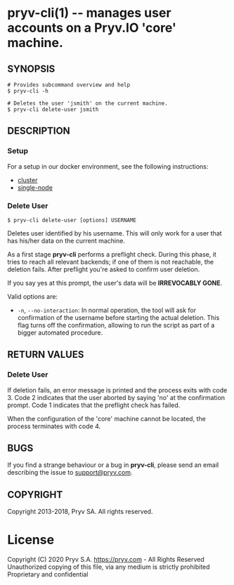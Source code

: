 
pryv-cli(1) -- manages user accounts on a Pryv.IO 'core' machine. 
=================================================================

## SYNOPSIS

```shell
# Provides subcommand overview and help
$ pryv-cli -h

# Deletes the user 'jsmith' on the current machine. 
$ pryv-cli delete-user jsmith
```

## DESCRIPTION

### Setup

For a setup in our docker environment, see the following instructions:
  - [cluster](https://github.com/pryv/config-template-pryv.io/blob/master/pryv.io/cluster/delete-user.md)
  - [single-node](https://github.com/pryv/config-template-pryv.io/blob/master/pryv.io/single%20node/delete-user.md)

### Delete User

```shell
$ pryv-cli delete-user [options] USERNAME
```

Deletes user identified by his username. This will only work for a user that 
has his/her data on the current machine. 

As a first stage **pryv-cli** performs a preflight check. During this phase, it
tries to reach all relevant backends; if one of them is not reachable, the 
deletion fails. After preflight you're asked to confirm user deletion. 

If you say yes at this prompt, the user's data will be **IRREVOCABLY GONE**. 

Valid options are: 

  * `-n`, `--no-interaction`: 
    In normal operation, the tool will ask for confirmation of the username 
    before starting the actual deletion. This flag turns off the confirmation, 
    allowing to run the script as part of a bigger automated procedure. 


## RETURN VALUES

### Delete User

If deletion fails, an error message is printed and the process exits with code 3. 
Code 2 indicates that the user aborted by saying 'no' at the confirmation
prompt. Code 1 indicates that the preflight check has failed. 

When the configuration of the 'core' machine cannot be located, the process 
terminates with code 4. 

## BUGS

If you find a strange behaviour or a bug in **pryv-cli**, please send an email
describing the issue to support@pryv.com.

## COPYRIGHT

Copyright 2013-2018, Pryv SA. All rights reserved. 

# License
Copyright (C) 2020 Pryv S.A. https://pryv.com - All Rights Reserved
Unauthorized copying of this file, via any medium is strictly prohibited
Proprietary and confidential